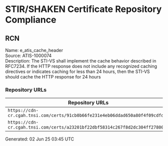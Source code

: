 # STIR/SHAKEN Certificate Repository Compliance

## RCN

Name: e_atis_cache_header\
Source: ATIS-1000074\
Description: The STI-VS shall implement the cache behavior described in RFC7234. If the HTTP response does not include any recognized caching directives or indicates caching for less than 24 hours, then the STI-VS should cache the HTTP response for 24 hours
### Repository URLs

| Repository URLs | Not After |  Problems | Link |
|-----------------|-----------|-----------|------|
| `https://cdn-cr.cgah.tnsi.com/certs/91cb0b66fe231e4eb06ddad650a80f4f09cdfdc4` | 16&#160;Mar&#160;24&#160;17:06&#160;UTC | true | [view](../../REPOS/675b5b34a80efd3639f090bb950dcdcf85974fcf/README.md) |
| `https://cdn-cr.cgah.tnsi.com/certs/a23201bf22dbf58314c267f8d2dc304ff278000d` | 26&#160;Feb&#160;27&#160;11:26&#160;UTC | true | [view](../../REPOS/75b2ee655a3588c19b94c159d52b53f57b43d31d/README.md) |


Generated: 02 Jun 25 03:45 UTC